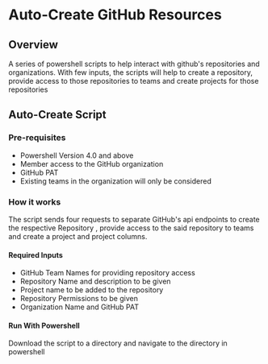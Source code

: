 # Auto-Create GitHub Resources

## Overview

A series of powershell scripts to help interact with github's repositories and organizations. With few inputs, the scripts will help to create a repository, provide access to those repositories to teams and create projects for those repositories

## Auto-Create Script

### Pre-requisites

- Powershell Version 4.0 and above
- Member access to the GitHub organization
- GitHub PAT
- Existing teams in the organization will only be considered

### How it works

The script sends four requests to separate GitHub's api endpoints to create the respective Repository , provide access to the said repository to teams and create a project and project columns.

#### Required Inputs

- GitHub Team Names for providing repository access
- Repository Name and description to be given
- Project name to be added to the repository
- Repository Permissions to be given
- Organization Name and GitHub PAT

#### Run With Powershell

Download the script to a directory and navigate to the directory in powershell





